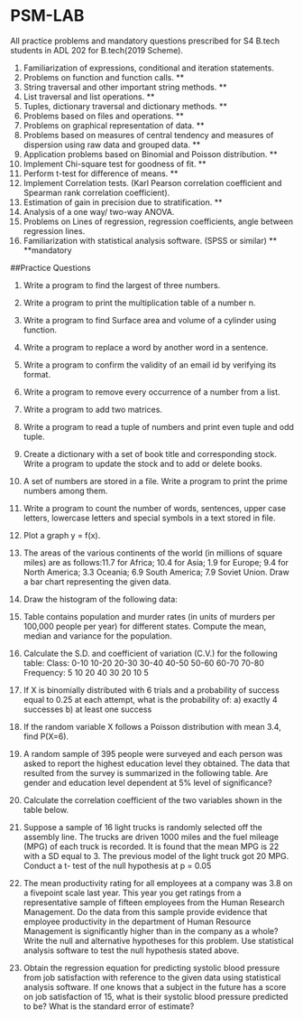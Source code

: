 # PSM-LAB

All practice problems and mandatory questions prescribed for S4 B.tech students in ADL 202 for B.tech(2019 Scheme).

1. Familiarization of expressions, conditional and iteration statements.
2. Problems on function and function calls. **
3. String traversal and other important string methods. **
4. List traversal and list operations. **
5. Tuples, dictionary traversal and dictionary methods. **
6. Problems based on files and operations. **
7. Problems on graphical representation of data. **
8. Problems based on measures of central tendency and measures of dispersion using
raw data and grouped data. **
9. Application problems based on Binomial and Poisson distribution. **
10. Implement Chi-square test for goodness of fit. **
11. Perform t-test for difference of means. **
12. Implement Correlation tests. (Karl Pearson correlation coefficient and Spearman
rank correlation coefficient).
13. Estimation of gain in precision due to stratification. **
14. Analysis of a one way/ two-way ANOVA.
15. Problems on Lines of regression, regression coefficients, angle between regression
lines.
16. Familiarization with statistical analysis software. (SPSS or similar) **
**mandatory


##Practice Questions
1. Write a program to find the largest of three numbers.
2. Write a program to print the multiplication table of a number n.
3. Write a program to find Surface area and volume of a cylinder using function.
4. Write a program to replace a word by another word in a sentence.
5. Write a program to confirm the validity of an email id by verifying its format.
6. Write a program to remove every occurrence of a number from a list.
7. Write a program to add two matrices.
8. Write a program to read a tuple of numbers and print even tuple and odd tuple.
9. Create a dictionary with a set of book title and corresponding stock. Write a
program to update the stock and to add or delete books.
10. A set of numbers are stored in a file. Write a program to print the prime numbers
among them.
11. Write a program to count the number of words, sentences, upper case letters,
lowercase letters and special symbols in a text stored in file.
12. Plot a graph y = f(x).
13. The areas of the various continents of the world (in millions of square miles) are as
follows:11.7 for Africa; 10.4 for Asia; 1.9 for Europe; 9.4 for North America; 3.3
Oceania; 6.9 South America; 7.9 Soviet Union. Draw a bar chart representing the
given data.
14. Draw the histogram of the following data:

15. Table contains population and murder rates (in units of murders per 100,000
people per year) for different states. Compute the mean, median and variance for
the population.

16. Calculate the S.D. and coefficient of variation (C.V.) for the following table:
Class: 0-10 10-20 20-30 30-40 40-50 50-60 60-70 70-80
Frequency: 5 10 20 40 30 20 10 5

17. If X is binomially distributed with 6 trials and a probability of success equal to
0.25 at each attempt, what is the probability of:
a) exactly 4 successes b) at least one success  

18. If the random variable X follows a Poisson distribution with mean 3.4, find
P(X=6).
19. A random sample of 395 people were surveyed and each person was asked to
report the highest education level they obtained. The data that resulted from the
survey is summarized in the following table. Are gender and education level
dependent at 5% level of significance?

20. Calculate the correlation coefficient of the two variables shown in the table
below.
21. Suppose a sample of 16 light trucks is randomly selected off the assembly line.
The trucks are driven 1000 miles and the fuel mileage (MPG) of each truck is
recorded. It is found that the mean MPG is 22 with a SD equal to 3. The previous
model of the light truck got 20 MPG. Conduct a t- test of the null hypothesis at p =
0.05

22. The mean productivity rating for all employees at a company was 3.8 on a fivepoint
scale last year. This year you get ratings from a representative sample of
fifteen employees from the Human Research Management. Do the data from this
sample provide evidence that employee productivity in the department of Human
Resource Management is significantly higher than in the company as a whole?
Write the null and alternative hypotheses for this problem. Use statistical analysis
software to test the null hypothesis stated above.

23. Obtain the regression equation for predicting systolic blood pressure from job
satisfaction with reference to the given data using statistical analysis software. If
one knows that a subject in the future has a score on job satisfaction of 15, what is
their systolic blood pressure predicted to be? What is the standard error of
estimate?
